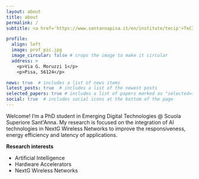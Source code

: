 ```yaml
---
layout: about
title: about
permalink: /
subtitle: <a href='https://www.santannapisa.it/en/institute/tecip'>TeCIP Institute</a> 

profile:
  align: left
  image: prof_pic.jpg
  image_circular: false # crops the image to make it circular
  address: >
    <p>Via G. Moruzzi 1</p>
    <p>Pisa, 56124</p>

news: true  # includes a list of news items
latest_posts: true  # includes a list of the newest posts
selected_papers: true # includes a list of papers marked as "selected={true}"
social: true  # includes social icons at the bottom of the page
---
```


Welcome! I’m a PhD student in Emerging Digital Technologies @ Scuola Superiore Sant'Anna. My research is focused on the integration of AI technologies in NextG Wireless Networks to improve the responsiveness, energy efficiency and latency of applications.

**Research interests** 
<ul>
  <li>Artificial Intelligence</li>
  <li>Hardware Accelerators</li>
  <li>NextG Wireless Networks</li>
</ul>